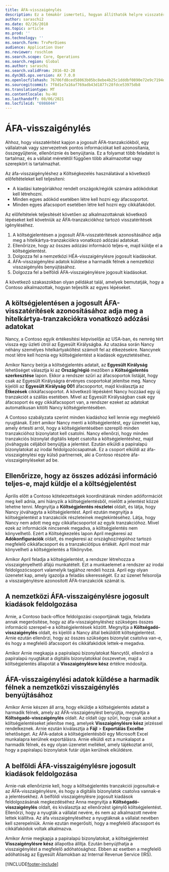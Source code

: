 ```yaml
---
title: ÁFA-visszaigénylés
description: Ez a témakör ismerteti, hogyan állíthatók helyre visszatérítések a jogosult ÁFA-tranzakciókra vonatkozóan.
author: saraschi2
ms.date: 02/26/2018
ms.topic: article
ms.prod: ''
ms.technology: ''
ms.search.form: TrvPerDiems
audience: Application User
ms.reviewer: roschlom
ms.search.scope: Core, Operations
ms.search.region: Global
ms.author: saraschi
ms.search.validFrom: 2016-02-28
ms.dyn365.ops.version: AX 7.0.0
ms.openlocfilehash: 76706fd8ced58063b05bc8ebe4b25c1dddbf0890e72e9c7194d17ff2937dc8ca
ms.sourcegitcommit: 7f8d1e7a16af769adb43d1877c28fdce53975db8
ms.translationtype: MT
ms.contentlocale: hu-HU
ms.lasthandoff: 08/06/2021
ms.locfileid: "6986044"
---
```

# <a name="vat-recovery"></a>ÁFA-visszaigénylés 

Ahhoz, hogy visszatérítést kapjon a jogosult ÁFA-tranzakciókból, egy vállalatnak vagy szervezetnek pontos információkat kell azonosítania, összegyűjtenie, ellenőriznie és benyújtania. Ez a folyamat több feladatot is tartalmaz, és a vállalat méretétől függően több alkalmazottat vagy szerepkört is tartalmazhat.

Az áfa-visszaigényléshez a Költségkezelés használatával a következő előfeltételeket kell teljesíteni:

- A kiadási kategóriákhoz rendelt országok/régiók számára adókódokat kell létrehozni.
- Minden egyes adókód esetében létre kell hozni egy áfacsoportot.
- Minden egyes áfacsoport esetében létre kell hozni egy cikkáfakódot.

Az előfeltételek teljesítését követően az alkalmazottaknak következő lépéseket kell követniük az ÁFA-tranzakciókhoz tartozó visszatérítések igényléséhez.

1. A költségjelentésen a jogosult ÁFA-visszatérítések azonosításához adja meg a hitelkártya-tranzakciókra vonatkozó adózási adatokat.
2. Ellenőrizze, hogy az összes adózási információ teljes-e, majd küldje el a költségjelentést.
3. Dolgozza fel a nemzetközi HÉA-visszaigénylésre jogosult kiadásokat.
4. ÁFA-visszaigénylési adatok küldése a harmadik félnek a nemzetközi visszaigénylés benyújtásához.
5. Dolgozza fel a belföldi ÁFA-visszaigénylésre jogosult kiadásokat.

A következő szakaszokban olyan példákat talál, amelyek bemutatják, hogy a Contoso alkalmazottak, hogyan teljesítik az egyes lépéseket.

## <a name="on-an-expense-report-enter-tax-information-about-credit-card-transactions-to-identify-eligible-vat-refunds"></a>A költségjelentésen a jogosult ÁFA-visszatérítések azonosításához adja meg a hitelkártya-tranzakciókra vonatkozó adózási adatokat

Nancy, a Contoso egyik értékesítési képviselője az USA-ban, és nemrég tért vissza egy üzleti útról az Egyesült Királyságba. Az utazása során Nancy néhány személyes hitelkártyaköltést számolt fel az étkezésekre. Nancynek most létre kell hoznia egy költségjelentést a kiadások egyeztetéséhez.

Amikor Nancy beírja a költségjelentés adatait, az **Egyesült Királyság** lehetőséget választja ki az **Ország/régió** mezőben a **Költségjelentés szerkesztése** lapon. Ekkor a rendszer szűri az áfacsoportok listáját, hogy csak az Egyesült Királyságra érvényes csoportokat jelenítse meg. Nancy kijelöli az **Egyesült Királyság 001** áfacsoportot, majd kiválasztja az **Étkezések** cikkáfacsoportot. A következő lépésként Nancy hozzáad egy új tranzakciót a szállás esetében. Mivel az Egyesült Királyságban csak egy áfacsoport és egy cikkáfacsoport van, a rendszer ezeket az adatokat automatikusan kitölti Nancy költségjelentésében.

A Contoso szabályzata szerint minden kiadáshoz kell lennie egy megfelelő nyugtának. Ezért amikor Nancy menti a költségjelentést, egy üzenetet kap, amely értesíti arról, hogy a költségjelentésében szereplő minden tranzakcióhoz bizonylatot kell csatolni. Nancy ellenőrzi, hogy minden tranzakciós bizonylat digitális képét csatolta a költségjelentéshez, majd jóváhagyás céljából benyújtja a jelentést. Ezután elküldi a papíralapú bizonylatokat az irodai feldolgozócsapatnak. Ez a csoport elküldi az áfa-visszaigénylési egy külső partnernek, aki a Contoso részére áfa-visszaigényléseket ad be.

## <a name="make-sure-that-all-tax-information-is-complete-and-then-post-the-expense-report"></a>Ellenőrizze, hogy az összes adózási információ teljes-e, majd küldje el a költségjelentést

Április előtt a Contoso kötelezettségek koordinátának minden adóiformációt meg kell adnia, ami hiányzik a költségjelentésből, mielőtt a jelentést közzé lehetne tenni. Megnyitja a **Költségjelentés részletei** oldalt, és látja, hogy Nancy jóváhagyta a költségjelentést. April ezután megnyitja a költségjelentést a tranzakciók részleteinek megtekintéséhez. Látja, hogy Nancy nem adott meg egy cikkáfacsoportot az egyik tranzakcióhoz. Mivel ezek az információk nincsenek megadva, a költségjelentés nem könyvelhető. Ezért a Költségkezelés lapon April megkeresi az **Adókonfigurációk** oldalt, és megkeresi az országhoz/régióhoz tartozó megfelelő cikkáfacsoport és a tranzakciótípus értékét. April most már könyvelheti a költségjelentés a főkönyvbe.

Amikor April feladja a költségjelentést, a rendszer létrehozza a visszaigényelhető áfájú munkatételt. Ezt a munkaelemet a rendszer az irodai feldolgozócsoport valamelyik tagjához rendeli hozzá. April egy olyan üzenetet kap, amely igazolja a feladás sikerességét. Ez az üzenet felsorolja a visszaigénylésre azonosított ÁFA-tranzakciók számát is.

## <a name="process-expenses-that-are-eligible-for-international-vat-recovery"></a>A nemzetközi ÁFA-visszaigénylésre jogosult kiadások feldolgozása

Arnie, a Contoso back-office feldolgozási csoportjának tagja, feladata annak megerősítése, hogy az áfa-visszaigényléshez szükséges összes információ szerepel-e a költségjelentések között. Megnyitja a **Költségadó-visszaigénylés** oldalt, és kijelöli a Nancy által beküldött költségjelentést. Arnie ezután ellenőrzi, hogy az összes szükséges bizonylat csatolva van-e, és hogy a megfelelő áfacsoport és cikkáfakódok lettek-e megadva.

Amikor Arnie megkapja a papíralapú bizonylatokat Nancytől, ellenőrzi a papíralapú nyugtákat a digitális bizonylatokkal összevetve, majd a költségjelentés állapotát a **Visszaigénylésre kész** értékre módosítja.

## <a name="send-vat-recovery-data-to-the-third-party-vendor-to-file-international-recovery-returns"></a>ÁFA-visszaigénylési adatok küldése a harmadik félnek a nemzetközi visszaigénylés benyújtásához

Amikor Arnie készen áll arra, hogy elküldje a költségjelentés adatait a harmadik félnek, amely az ÁFA-visszaigénylést benyújtja, megnyitja a **Költségadó-visszaigénylés** oldalt. Az oldalt úgy szűri, hogy csak azokat a költségjelentéseket jelenítse meg, amelyek **Visszaigénylésre kész** jelzéssel rendelkeznek. Arnie ezután kiválasztja a **Fájl** &gt; **Exportálás Excelbe** lehetőséget. Az ÁFA-adatok a költségjelentésből egy Microsoft Excel munkalapra kerülnek exportálásra. Arnie elküldi ezt a munkalapot a harmadik félnek, és egy olyan üzenetet mellékel, amely tájékoztat arról, hogy a papíralapú bizonylatok futár útján kerülnek elküldésre.

## <a name="process-expenses-for-domestic-vat-recovery"></a>A belföldi ÁFA-visszaigénylésre jogosult kiadások feldolgozása

Arnie-nak ellenőriznie kell, hogy a költségjelentés tranzakciói jogosultak-e az ÁFA-visszaigénylésre, és hogy a digitális bizonylatok csatolva vannak-e a jelentésekhez. A belföldi visszaigénylésre jogosult kiadások feldolgozásának megkezdéséhez Anna megnyitja a **Költségadó-visszaigénylés** oldalt, és kiválasztja az ellenőrzést igénylő költségjelentést. Ellenőrzi, hogy a nyugták a vállalat nevére, és nem az alkalmazott nevére lettek kiállítva. Az áfa visszaigényléséhez a nyugtáknak a vállalat nevében kell szerepelniük. Arnie ezután megerősíti, hogy a megfelelő áfacsoport és cikkáfakódok voltak alkalmazva.

Amikor Arnie megkapja a papíralapú bizonylatokat, a költségjelentést **Visszaigénylésre kész** állapotba állítja. Ezután benyújthatja a visszaigénylést a megfelelő adóhatósághoz. Ebben az esetben a megfelelő adóhatóság az Egyesült Államokban az Internal Revenue Service (IRS).


[!INCLUDE[footer-include](../includes/footer-banner.md)]